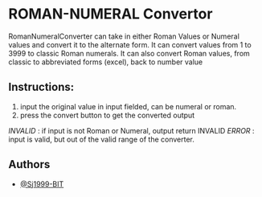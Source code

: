 
# ROMAN-NUMERAL Convertor

RomanNumeralConverter can take in either Roman Values or Numeral values and convert it to the alternate form. It can convert values from 1 to 3999 to classic Roman numerals. It can also convert Roman values, from classic to abbreviated forms (excel), back to number value 

## Instructions:
1. input the original value in input fielded, can be numeral or roman.
2. press the convert button to get the converted output

*INVALID* : if input is not Roman or Numeral, output return INVALID
*ERROR* : input is valid, but out of the valid range of the converter.



## Authors

- [@Sj1999-BIT](https://github.com/sj1999-BIT/)


